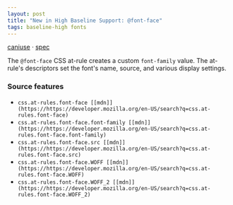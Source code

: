 ```yaml
---
layout: post
title: "New in High Baseline Support: @font-face"
tags: baseline-high fonts
---
```


[caniuse](https://caniuse.com/?search=font-face) · [spec](https://drafts.csswg.org/css-fonts-5/)

The `@font-face` CSS at-rule creates a custom `font-family` value. The at-rule's descriptors set the font's name, source, and various display settings.

### Source features

- ``css.at-rules.font-face [[mdn]](https://https://developer.mozilla.org/en-US/search?q=css.at-rules.font-face)``
- ``css.at-rules.font-face.font-family [[mdn]](https://https://developer.mozilla.org/en-US/search?q=css.at-rules.font-face.font-family)``
- ``css.at-rules.font-face.src [[mdn]](https://https://developer.mozilla.org/en-US/search?q=css.at-rules.font-face.src)``
- ``css.at-rules.font-face.WOFF [[mdn]](https://https://developer.mozilla.org/en-US/search?q=css.at-rules.font-face.WOFF)``
- ``css.at-rules.font-face.WOFF_2 [[mdn]](https://https://developer.mozilla.org/en-US/search?q=css.at-rules.font-face.WOFF_2)``
